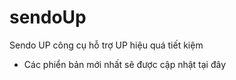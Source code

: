 # sendoUp
Sendo UP công cụ hỗ trợ UP hiệu quá tiết kiệm

- Các phiển bản mới nhất sẽ được cập nhật tại đây
